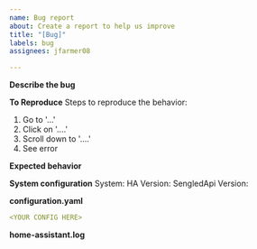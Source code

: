 ```yaml
---
name: Bug report
about: Create a report to help us improve
title: "[Bug]"
labels: bug
assignees: jfarmer08

---
```


**Describe the bug**
<!-- A clear and concise description of what the bug is. -->

**To Reproduce**
Steps to reproduce the behavior:
1. Go to '...'
2. Click on '....'
3. Scroll down to '....'
4. See error

**Expected behavior**
<!-- A clear and concise description of what you expected to happen. -->

**System configuration**
System: <!-- Docker, HASS.IO, Bare Metal -->
HA Version: <!-- v0.103.0 -->
SengledApi Version: <!-- v0.4.0 --> 

**configuration.yaml**
<!-- The config you are using to enable wyzeapi -->
```yaml
<YOUR CONFIG HERE>
```

**home-assistant.log**
<!--
Ensure that your logger is set up by adding this to your configuration.yaml
logger:
  default: warning
  logs:
    custom_components.wyzeapi: debug

For additional information see the readme: https://github.com/jfarmer08/ha-sengledapi#reporting-an-issue
```
<PUT YOUR LOG HERE>
```
